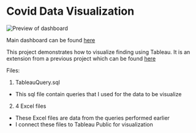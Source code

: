 # Covid Data Visualization

![Preview of dashboard](https://user-images.githubusercontent.com/70278752/150426498-24e97240-4164-4f43-915d-35ebf26134e0.png)

Main dashboard can be found [here](https://public.tableau.com/app/profile/minh.le4374/viz/CovidStatisticsDashboard_16426313445680/Dashboard1)

This project demonstrates how to visualize finding using Tableau. It is an extension from a previous project which can be found [here](https://github.com/lhnminh/Data-Portfolio-Projects/tree/main/Covid%20Data%20Analysis)

Files: 
1. TableauQuery.sql
- This sql file contain queries that I used for the data to be visualize
2. 4 Excel files
- These Excel files are data from the queries performed earlier
- I connect these files to Tableau Public for visualization 

